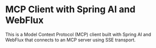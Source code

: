 # MCP Client with Spring AI and WebFlux

This is a Model Context Protocol (MCP) client built with Spring AI and WebFlux that connects to an MCP server using SSE transport.
